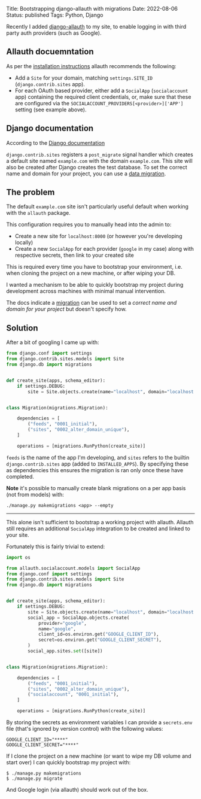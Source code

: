 Title: Bootstrapping django-allauth with migrations
Date: 2022-08-06
Status: published
Tags: Python, Django

Recently I added
[django-allauth](https://django-allauth.readthedocs.io/en/latest/index.html) to
my site, to enable logging in with third party auth providers (such as Google).


## Allauth docuemntation

As per the [installation
instructions](https://django-allauth.readthedocs.io/en/latest/installation.html#post-installation)
allauth recommends the following:

- Add a `Site` for your domain, matching `settings.SITE_ID` (`django.contrib.sites` app).
- For each OAuth based provider, either add a `SocialApp` (`socialaccount` app) containing the required client credentials, or, make sure that these are configured via the `SOCIALACCOUNT_PROVIDERS[<provider>]['APP']` setting (see example above).

## Django documentation

According to the [Django documentation](https://docs.djangoproject.com/en/4.0/ref/contrib/sites/#enabling-the-sites-framework)

`django.contrib.sites` registers a `post_migrate` signal handler which creates
a default site named `example.com` with the domain `example.com`. This site
will also be created after Django creates the test database. To set the correct
name and domain for your project, you can use a [data migration](https://docs.djangoproject.com/en/4.0/topics/migrations/#data-migrations).

## The problem

The default `example.com` site isn't particularly useful default when working
with the `allauth` package.

This configuration requires you to manually head into the admin to:
- Create a new site for `localhost:8000` (or however you're developing locally)
- Create a new `SocialApp` for each provider (`google` in my case) along with
  respective secrets, then link to your created site

This is required every time you have to bootstrap your environment, i.e. when
cloning the project on a new machine, or after wiping your DB.

I wanted a mechanism to be able to quickly bootstrap my project during
development across machines with minimal manual intervention.

The docs indicate a
[migration](https://docs.djangoproject.com/en/4.0/topics/migrations/#module-django.db.migrations)
can be used to set a *correct name and domain for your project* but doesn't
specify how.


## Solution

After a bit of googling I came up with:

```python
from django.conf import settings
from django.contrib.sites.models import Site
from django.db import migrations


def create_site(apps, schema_editor):
    if settings.DEBUG:
        site = Site.objects.create(name="localhost", domain="localhost:8000")


class Migration(migrations.Migration):

    dependencies = [
        ("feeds", "0001_initial"),
        ("sites", "0002_alter_domain_unique"),
    ]

    operations = [migrations.RunPython(create_site)]
```

`feeds` is the name of the app I'm developing, and `sites` refers to the
builtin `django.contrib.sites` app (added to `INSTALLED_APPS`). By specifying
these as dependencies this ensures the migration is ran only once these have
completed.

**Note** it's possible to manually create blank migrations on a per app basis (not from models) with: 

    ./manage.py makemigrations <app> --empty

---

This alone isn't sufficient to bootstrap a working project with
allauth. Allauth still requires an additional `SocialApp` integration to be
created and linked to your site.

Fortunately this is fairly trivial to extend:

```python
import os

from allauth.socialaccount.models import SocialApp
from django.conf import settings
from django.contrib.sites.models import Site
from django.db import migrations


def create_site(apps, schema_editor):
    if settings.DEBUG:
        site = Site.objects.create(name="localhost", domain="localhost:8000")
        social_app = SocialApp.objects.create(
            provider="google",
            name="google",
            client_id=os.environ.get("GOOGLE_CLIENT_ID"),
            secret=os.environ.get("GOOGLE_CLIENT_SECRET"),
        )
        social_app.sites.set([site])


class Migration(migrations.Migration):

    dependencies = [
        ("feeds", "0001_initial"),
        ("sites", "0002_alter_domain_unique"),
        ("socialaccount", "0001_initial"),
    ]

    operations = [migrations.RunPython(create_site)]
```

By storing the secrets as environment variables I can provide a `secrets.env` file (that's ignored by version control) with the following values:

```env
GOOGLE_CLIENT_ID="****"
GOOGLE_CLIENT_SECRET="****"
```

If I clone the project on a new machine (or want to wipe my DB volume and start
over) I can quickly bootstrap my project with:

```
$ ./manage.py makemigrations
$ ./manage.py migrate
```

And Google login (via allauth) should work out of the box.
